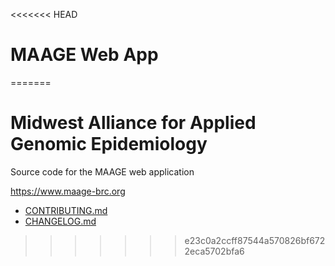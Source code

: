 <<<<<<< HEAD
# MAAGE Web App
=======

# Midwest Alliance for Applied Genomic Epidemiology

Source code for the MAAGE web application

https://www.maage-brc.org

- [CONTRIBUTING.md](#)
- [CHANGELOG.md](#)
>>>>>>> e23c0a2ccff87544a570826bf6722eca5702bfa6

